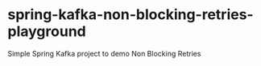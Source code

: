 # spring-kafka-non-blocking-retries-playground
Simple Spring Kafka project to demo Non Blocking Retries
